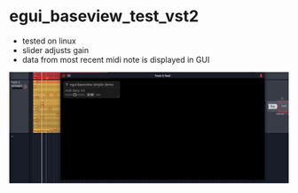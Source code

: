 # egui_baseview_test_vst2

* tested on linux
* slider adjusts gain
* data from most recent midi note is displayed in GUI

![Demo](demo.png)
